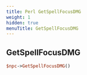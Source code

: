 ```yaml
---
title: Perl GetSpellFocusDMG
weight: 1
hidden: true
menuTitle: GetSpellFocusDMG
---
```

## GetSpellFocusDMG
```perl
$npc->GetSpellFocusDMG()
```